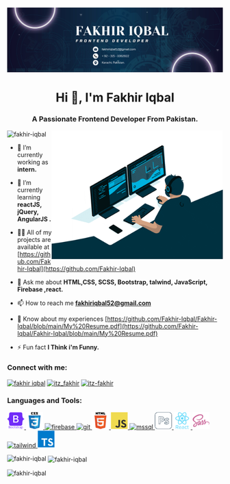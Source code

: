 ![MasterHead](https://github.com/Fakhir-Iqbal/Fakhir-Iqbal/blob/main/Blue%20Modern%20Company%20Slogan%20LinkedIn%20Banner%20(1).png)

<h1 align="center">Hi 👋, I'm Fakhir Iqbal</h1>
<h3 align="center">A Passionate Frontend Developer From Pakistan.</h3>
<img align="right" alt="Coding" width="400" src="https://github.com/Fakhir-Iqbal/Fakhir-Iqbal/blob/main/giphy.gif">

<p align="left"> <img src="https://komarev.com/ghpvc/?username=fakhir-iqbal&label=Profile%20views&color=0e75b6&style=flat" alt="fakhir-iqbal" /> </p>

- 🔭 I’m currently working as **intern.**

- 🌱 I’m currently learning **reactJS, jQuery, AngularJS .**

- 👨‍💻 All of my projects are available at [https://github.com/Fakhir-Iqbal](https://github.com/Fakhir-Iqbal)

- 💬 Ask me about **HTML,CSS, SCSS, Bootstrap, talwind, JavaScript, Firebase ,react.**

- 📫 How to reach me **fakhiriqbal52@gmail.com**

- 📄 Know about my experiences [https://github.com/Fakhir-Iqbal/Fakhir-Iqbal/blob/main/My%20Resume.pdf](https://github.com/Fakhir-Iqbal/Fakhir-Iqbal/blob/main/My%20Resume.pdf)

- ⚡ Fun fact **I Think i'm Funny.**

<h3 align="left">Connect with me:</h3>
<p align="left">
<a href="https://linkedin.com/in/fakhir iqbal" target="blank"><img align="center" src="https://raw.githubusercontent.com/rahuldkjain/github-profile-readme-generator/master/src/images/icons/Social/linked-in-alt.svg" alt="fakhir iqbal" height="30" width="40" /></a>
<a href="https://fb.com/itz_fakhir" target="blank"><img align="center" src="https://raw.githubusercontent.com/rahuldkjain/github-profile-readme-generator/master/src/images/icons/Social/facebook.svg" alt="itz_fakhir" height="30" width="40" /></a>
<a href="https://instagram.com/itz-fakhir" target="blank"><img align="center" src="https://raw.githubusercontent.com/rahuldkjain/github-profile-readme-generator/master/src/images/icons/Social/instagram.svg" alt="itz-fakhir" height="30" width="40" /></a>
</p>

<h3 align="left">Languages and Tools:</h3>
<p align="left"> <a href="https://getbootstrap.com" target="_blank" rel="noreferrer"> <img src="https://raw.githubusercontent.com/devicons/devicon/master/icons/bootstrap/bootstrap-plain-wordmark.svg" alt="bootstrap" width="40" height="40"/> </a> <a href="https://www.w3schools.com/css/" target="_blank" rel="noreferrer"> <img src="https://raw.githubusercontent.com/devicons/devicon/master/icons/css3/css3-original-wordmark.svg" alt="css3" width="40" height="40"/> </a> <a href="https://firebase.google.com/" target="_blank" rel="noreferrer"> <img src="https://www.vectorlogo.zone/logos/firebase/firebase-icon.svg" alt="firebase" width="40" height="40"/> </a> <a href="https://git-scm.com/" target="_blank" rel="noreferrer"> <img src="https://www.vectorlogo.zone/logos/git-scm/git-scm-icon.svg" alt="git" width="40" height="40"/> </a> <a href="https://www.w3.org/html/" target="_blank" rel="noreferrer"> <img src="https://raw.githubusercontent.com/devicons/devicon/master/icons/html5/html5-original-wordmark.svg" alt="html5" width="40" height="40"/> </a> <a href="https://developer.mozilla.org/en-US/docs/Web/JavaScript" target="_blank" rel="noreferrer"> <img src="https://raw.githubusercontent.com/devicons/devicon/master/icons/javascript/javascript-original.svg" alt="javascript" width="40" height="40"/> </a> <a href="https://www.microsoft.com/en-us/sql-server" target="_blank" rel="noreferrer"> <img src="https://www.svgrepo.com/show/303229/microsoft-sql-server-logo.svg" alt="mssql" width="40" height="40"/> </a> <a href="https://www.photoshop.com/en" target="_blank" rel="noreferrer"> <img src="https://raw.githubusercontent.com/devicons/devicon/master/icons/photoshop/photoshop-line.svg" alt="photoshop" width="40" height="40"/> </a> <a href="https://reactjs.org/" target="_blank" rel="noreferrer"> <img src="https://raw.githubusercontent.com/devicons/devicon/master/icons/react/react-original-wordmark.svg" alt="react" width="40" height="40"/> </a> <a href="https://sass-lang.com" target="_blank" rel="noreferrer"> <img src="https://raw.githubusercontent.com/devicons/devicon/master/icons/sass/sass-original.svg" alt="sass" width="40" height="40"/> </a> <a href="https://tailwindcss.com/" target="_blank" rel="noreferrer"> <img src="https://www.vectorlogo.zone/logos/tailwindcss/tailwindcss-icon.svg" alt="tailwind" width="40" height="40"/> </a> <a href="https://www.typescriptlang.org/" target="_blank" rel="noreferrer"> <img src="https://raw.githubusercontent.com/devicons/devicon/master/icons/typescript/typescript-original.svg" alt="typescript" width="40" height="40"/> </a> </p>

<p><img align="left" src="https://github-readme-stats.vercel.app/api/top-langs?username=fakhir-iqbal&show_icons=true&locale=en&layout=compact" alt="fakhir-iqbal" /></p>

<p>&nbsp;<img align="center" src="https://github-readme-stats.vercel.app/api?username=fakhir-iqbal&show_icons=true&locale=en" alt="fakhir-iqbal" /></p>

<p><img align="center" src="https://github-readme-streak-stats.herokuapp.com/?user=fakhir-iqbal&" alt="fakhir-iqbal" /></p>
